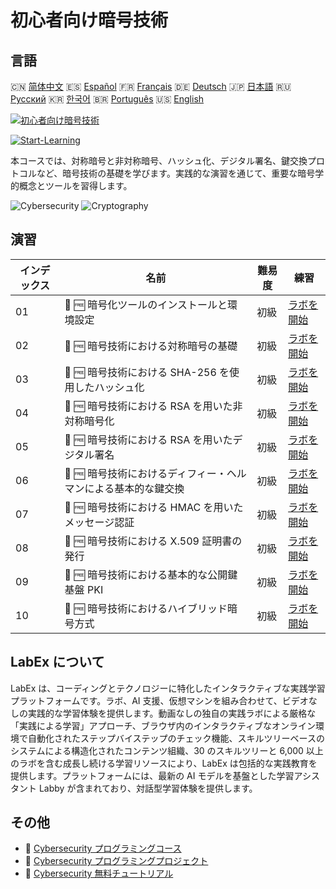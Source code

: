 # 初心者向け暗号技術

## 言語

🇨🇳 [简体中文](README_zh.md) 🇪🇸 [Español](README_es.md) 🇫🇷 [Français](README_fr.md) 🇩🇪 [Deutsch](README_de.md) 🇯🇵 [日本語](README_ja.md) 🇷🇺 [Русский](README_ru.md) 🇰🇷 [한국어](README_ko.md) 🇧🇷 [Português](README_pt.md) 🇺🇸 [English](README.md) 

[![初心者向け暗号技術](https://cover-creator.labex.io/cryptography-for-beginners.png?lang=ja)](https://labex.io/ja/courses/cryptography-for-beginners)

[![Start-Learning](https://img.shields.io/badge/Start-Learning-whitesmoke?style=for-the-badge)](https://labex.io/ja/courses/cryptography-for-beginners)

本コースでは、対称暗号と非対称暗号、ハッシュ化、デジタル署名、鍵交換プロトコルなど、暗号技術の基礎を学びます。実践的な演習を通じて、重要な暗号学的概念とツールを習得します。

![Cybersecurity](https://img.shields.io/badge/Cybersecurity-whitesmoke?style=for-the-badge&logo=cybersecurity)
![Cryptography](https://img.shields.io/badge/Cryptography-whitesmoke?style=for-the-badge&logo=cryptography)


## 演習

|   インデックス | 名前                                                           | 難易度   | 練習                                                                                                                                       |
|----------------|----------------------------------------------------------------|----------|--------------------------------------------------------------------------------------------------------------------------------------------|
|             01 | 📖 🆓 暗号化ツールのインストールと環境設定                     | 初級     | <a target='_blank' href='https://labex.io/ja/tutorials/linux-installing-cryptography-tools-and-environment-setup-632723'>ラボを開始</a>    |
|             02 | 📖 🆓 暗号技術における対称暗号の基礎                           | 初級     | <a target='_blank' href='https://labex.io/ja/tutorials/linux-symmetric-encryption-basics-in-cryptography-632724'>ラボを開始</a>            |
|             03 | 📖 🆓 暗号技術における SHA-256 を使用したハッシュ化            | 初級     | <a target='_blank' href='https://labex.io/ja/tutorials/linux-hashing-with-sha-256-in-cryptography-632722'>ラボを開始</a>                   |
|             04 | 📖 🆓 暗号技術における RSA を用いた非対称暗号化                | 初級     | <a target='_blank' href='https://labex.io/ja/tutorials/linux-asymmetric-encryption-with-rsa-in-cryptography-632719'>ラボを開始</a>         |
|             05 | 📖 🆓 暗号技術における RSA を用いたデジタル署名                | 初級     | <a target='_blank' href='https://labex.io/ja/tutorials/linux-digital-signatures-with-rsa-in-cryptography-632721'>ラボを開始</a>            |
|             06 | 📖 🆓 暗号技術におけるディフィー・ヘルマンによる基本的な鍵交換 | 初級     | <a target='_blank' href='https://labex.io/ja/tutorials/linux-basic-key-exchange-with-diffie-hellman-in-cryptography-632720'>ラボを開始</a> |
|             07 | 📖 🆓 暗号技術における HMAC を用いたメッセージ認証             | 初級     | <a target='_blank' href='https://labex.io/ja/tutorials/linux-message-authentication-with-hmac-in-cryptography-632760'>ラボを開始</a>       |
|             08 | 📖 🆓 暗号技術における X.509 証明書の発行                      | 初級     | <a target='_blank' href='https://labex.io/ja/tutorials/linux-generating-x-509-certificates-in-cryptography-632758'>ラボを開始</a>          |
|             09 | 📖 🆓 暗号技術における基本的な公開鍵基盤 PKI                   | 初級     | <a target='_blank' href='https://labex.io/ja/tutorials/linux-basic-public-key-infrastructure-pki-in-cryptography-632757'>ラボを開始</a>    |
|             10 | 📖 🆓 暗号技術におけるハイブリッド暗号方式                     | 初級     | <a target='_blank' href='https://labex.io/ja/tutorials/linux-hybrid-encryption-schemes-in-cryptography-632759'>ラボを開始</a>              |

## LabEx について

LabEx は、コーディングとテクノロジーに特化したインタラクティブな実践学習プラットフォームです。ラボ、AI 支援、仮想マシンを組み合わせて、ビデオなしの実践的な学習体験を提供します。動画なしの独自の実践ラボによる厳格な「実践による学習」アプローチ、ブラウザ内のインタラクティブなオンライン環境で自動化されたステップバイステップのチェック機能、スキルツリーベースのシステムによる構造化されたコンテンツ組織、30 のスキルツリーと 6,000 以上のラボを含む成長し続ける学習リソースにより、LabEx は包括的な実践教育を提供します。プラットフォームには、最新の AI モデルを基盤とした学習アシスタント Labby が含まれており、対話型学習体験を提供します。

## その他

- 🔗 [Cybersecurity プログラミングコース](https://github.com/labex-labs/awesome-programming-courses)
- 🔗 [Cybersecurity プログラミングプロジェクト](https://github.com/labex-labs/awesome-programming-projects)
- 🔗 [Cybersecurity 無料チュートリアル](https://github.com/labex-labs/cybersecurity-free-tutorials)

